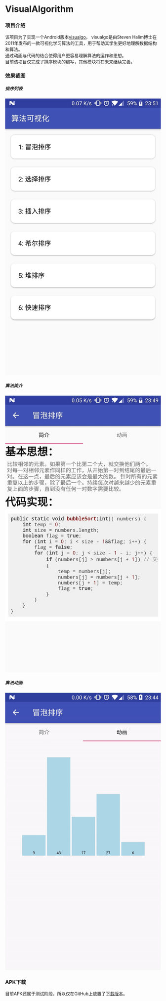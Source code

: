 # VisualAlgorithm
### 项目介绍
该项目为了实现一个Android版本[visualgo](https://visualgo.net)，
visualgo是由Steven Halim博士在2011年发布的一款可视化学习算法的工具，用于帮助其学生更好地理解数据结构和算法。   
通过动画与代码的结合使得用户更容易理解算法的运作和思想。   
目前该项目仅完成了排序模块的编写，其他模块将在未来继续完善。
### 效果截图
##### 排序列表
![排序列表](https://github.com/learrn/VisualAlgorithm/blob/master/screenshots/SortList.jpg)
##### 算法简介
![算法简介](https://github.com/learrn/VisualAlgorithm/blob/master/screenshots/Introduction.jpg)
##### 算法动画
![算法动画](https://github.com/learrn/VisualAlgorithm/blob/master/screenshots/Animation.gif)
### APK下载
目前APK还属于测试阶段，所以仅在GitHub上放置了[下载版本](https://github.com/learrn/VisualAlgorithm/releases)。
